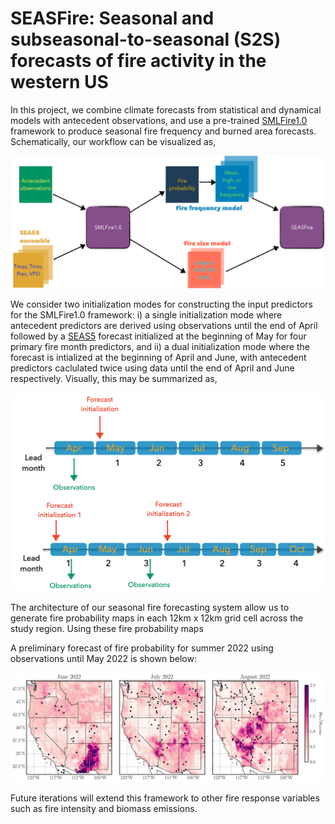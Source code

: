 # SEASFire: Seasonal and subseasonal-to-seasonal (S2S) forecasts of fire activity in the western US

In this project, we combine climate forecasts from statistical and dynamical models with antecedent observations, and use a pre-trained [SMLFire1.0](https://github.com/jtbuch/smlfire1.0) framework to produce seasonal fire frequency and burned area forecasts. Schematically, our workflow can be visualized as,

![plot](./plots/seasfire.jpg)

We consider two initialization modes for constructing the input predictors for the SMLFire1.0 framework: i) a single initialization mode where antecedent predictors are derived using observations until the end of April followed by a [SEAS5](https://www.ecmwf.int/en/forecasts/datasets/set-v) forecast initialized at the beginning of May for four primary fire month predictors, and ii) a dual initialization mode where the forecast is intialized at the beginning of April and June, with antecedent predictors caclulated twice using data until the end of April and June respectively. Visually, this may be summarized as,

![plot](./plots/fcast_initmodes.jpg)

The architecture of our seasonal fire forecasting system allow us to generate fire probability maps in each 12km x 12km grid cell across the study region. Using these fire probability maps

A preliminary forecast of fire probability for summer 2022 using observations until May 2022 is shown below:

![plot](./plots/pred_fire_prob_rs_08_07_23_654_obs_2022.png)

Future iterations will extend this framework to other fire response variables such as fire intensity and biomass emissions.

